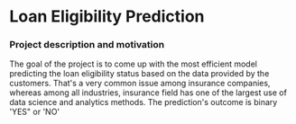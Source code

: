# Loan Eligibility Prediction

### Project description and motivation

The goal of the project is to come up with the most efficient model predicting the loan eligibility status based on the data provided by the customers.
That's a very common issue among insurance companies, whereas among all industries, insurance field has one of the largest use of data science and analytics methods.
The prediction's outcome is binary 'YES" or 'NO'
